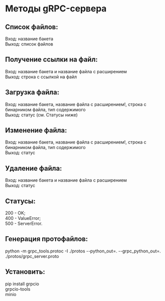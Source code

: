 # Методы gRPC-сервера
## Список файлов:
Вход: название бакета <br/>
Выход: список файлов
## Получение ссылки на файл:
Вход: название бакета и название файла с расширением<br/>
Выход: строка с ссылкой на файл
## Загрузка файла:
Вход: название бакета, название файла с расширением!, строка с бинарником файла, тип содержимого<br/>
Выход: статус (см. Статусы ниже)
## Изменение файла: 
Вход: название бакета, название файла с расширением!, строка с бинарником файла, тип содержимого<br/>
Выход: статус 
## Удаление файла:
Вход: название бакета и название файла с расширением<br/>
Выход: статус

## Статусы: 
200 - OK;<br/>
400 - ValueError;<br/>
500 - ServerError.

## Генерация протофайлов:
python -m grpc_tools.protoc -I ./protos --python_out=. --grpc_python_out=. ./protos/grpc_server.proto

## Установить:
pip install grpcio<br/>
            grpcio-tools<br/>
            minio

